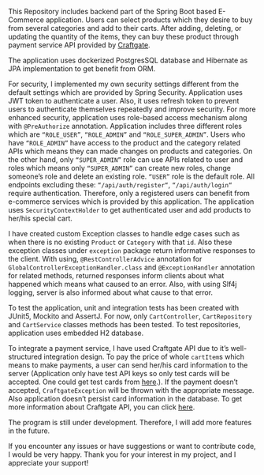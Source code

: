 This Repository includes backend part of the Spring Boot based E-Commerce application. Users can select products which they desire to buy from several categories and add to their carts. After adding, deleting, or updating the quantity of the items, they can buy these product through payment service API provided by <a href=https://craftgate.io/>Craftgate</a>.

The application uses dockerized PostgresSQL database and Hibernate as JPA implementation to get benefit from ORM.

For security, I implemented my own security settings different from the default settings which are provided by Spring Security. Application uses JWT token to authenticate a user. Also, it uses refresh token to prevent users to authenticate themselves repeatedly and improve security. For more enhanced security, application uses role-based access mechanism along with `@PreAuthorize` annotation. Application includes three different roles which are `“ROLE_USER”`, `“ROLE_ADMIN”` and `“ROLE_SUPER_ADMIN”`. Users who have `“ROLE_ADMIN”` have access to the product and the category related APIs which means they can made changes on products and categories. On the other hand, only `“SUPER_ADMIN”` role can use APIs related to user and roles which means only `“SUPER_ADMIN”` can create new roles, change someone’s role and delete an existing role. `“USER”` role is the default role. All endpoints excluding these: `“/api/auth/register“`, `“/api/auth/login“` require authentication. Therefore, only a registered users can benefit from e-commerce services which is provided by this application. The application uses `SecurityContextHolder` to get authenticated user and add products to her/his special cart. 

I have created custom Exception classes to handle edge cases such as when there is no existing `Product` or `Category` with that `id`. Also these exception classes under `exception` package return informative responses to the client. With using, `@RestControllerAdvice` annotation for `GlobalControllerExceptionHandler.class` and `@ExceptionHandler` annotation for related methods, returned responses inform clients about what happened which means what caused to an error. Also, with using Slf4j logging, server is also informed about what cause to that error.

To test the application, unit and integration tests has been created with JUnit5, Mockito and AssertJ. For now, only `CartController`, `CartRepository` and `CartService` classes methods has been tested. To test repositories, application uses embedded H2 database.

To integrate a payment service, I have used Craftgate API due to it’s well-structured integration design. To pay the price of whole `cartItem`s which means to make payments, a user can send her/his card information to the server (Application only have test API keys so only test cards will be accepted. One could get test cards from <a href="https://developer.craftgate.io/en/test-cards/">here</a>.). If the payment doesn’t accepted, `CraftgateException` will be thrown with the appropriate message. Also application doesn’t persist card information in the database. To get more information about Craftgate API, you can click <a href="https://developer.craftgate.io/en/">here</a>.

The program is still under development. Therefore, I will add more features in the future.

If you encounter any issues or have suggestions or want to contribute code, I would be very happy. Thank you for your interest in my project, and I appreciate your support!
